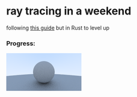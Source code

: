 # ray tracing in a weekend

following [this guide](https://raytracing.github.io/books/RayTracingInOneWeekend.html) but in Rust to level up

### Progress:

![current_progress](./outputs/7_diffused_shader_with_2_spheres.png)

